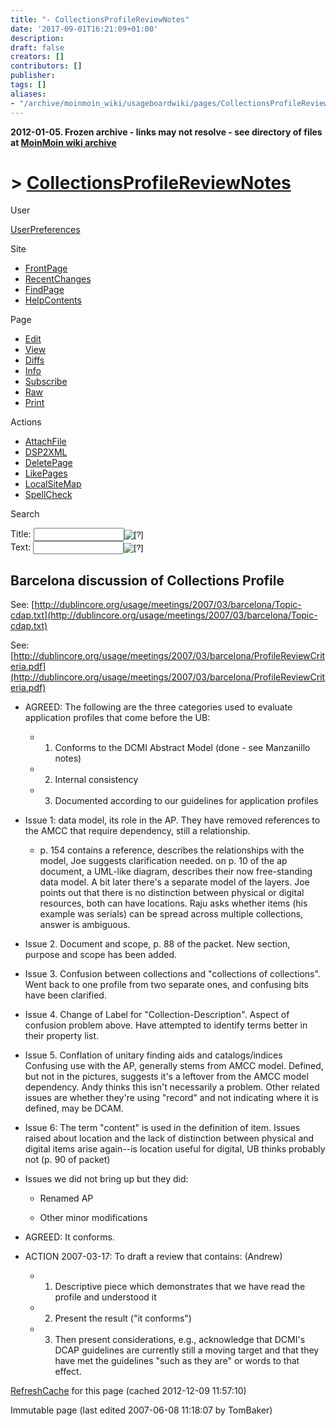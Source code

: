 ```yaml
---
title: "- CollectionsProfileReviewNotes"
date: '2017-09-01T16:21:09+01:00'
description: 
draft: false
creators: []
contributors: []
publisher: 
tags: []
aliases:
- "/archive/moinmoin_wiki/usageboardwiki/pages/CollectionsProfileReviewNotes.html"
---
```


**2012-01-05. Frozen archive - links may not resolve - see directory of files at [MoinMoin wiki archive](/moinmoin-wiki-archive/)**

# > [CollectionsProfileReviewNotes](http://dublincore.org/usageboardwiki/CollectionsProfileReviewNotes?action=fullsearch&value=CollectionsProfileReviewNotes&literal=1&case=1&context=40 "Click here to do a full-text search for this title")

User

 [UserPreferences](http://dublincore.org/usageboardwiki/UserPreferences)
  

Site

- [FrontPage](http://dublincore.org/usageboardwiki/FrontPage)
- [RecentChanges](http://dublincore.org/usageboardwiki/RecentChanges)
- [FindPage](http://dublincore.org/usageboardwiki/FindPage)
- [HelpContents](http://dublincore.org/usageboardwiki/HelpContents)

Page

- [Edit](http://dublincore.org/usageboardwiki/CollectionsProfileReviewNotes?action=edit "Edit")
- [View](http://dublincore.org/usageboardwiki/CollectionsProfileReviewNotes "View")
- [Diffs](http://dublincore.org/usageboardwiki/CollectionsProfileReviewNotes?action=diff "Diffs")
- [Info](http://dublincore.org/usageboardwiki/CollectionsProfileReviewNotes?action=info "Info")
- [Subscribe](http://dublincore.org/usageboardwiki/CollectionsProfileReviewNotes?action=subscribe "Subscribe")
- [Raw](http://dublincore.org/usageboardwiki/CollectionsProfileReviewNotes?action=raw "Raw")
- [Print](http://dublincore.org/usageboardwiki/CollectionsProfileReviewNotes?action=print "Print")

Actions

- [AttachFile](http://dublincore.org/usageboardwiki/CollectionsProfileReviewNotes?action=AttachFile)
- [DSP2XML](http://dublincore.org/usageboardwiki/CollectionsProfileReviewNotes?action=DSP2XML)
- [DeletePage](http://dublincore.org/usageboardwiki/CollectionsProfileReviewNotes?action=DeletePage)
- [LikePages](http://dublincore.org/usageboardwiki/CollectionsProfileReviewNotes?action=LikePages)
- [LocalSiteMap](http://dublincore.org/usageboardwiki/CollectionsProfileReviewNotes?action=LocalSiteMap)
- [SpellCheck](http://dublincore.org/usageboardwiki/CollectionsProfileReviewNotes?action=SpellCheck)

Search

<form method="POST" action="/usageboardwiki/CollectionsProfileReviewNotes">
<p>
<input name="action" value="inlinesearch" type="hidden">
<input name="context" value="40" type="hidden">
Title: <input name="text_title" size="15" maxlength="50" type="text"><input src="CollectionsProfileReviewNotes_files/moin-search.png" name="button_title" alt="[?]" type="image"><br>Text: <input name="text_full" size="15" maxlength="50" type="text"><input src="CollectionsProfileReviewNotes_files/moin-search.png" name="button_full" alt="[?]" type="image">
</p>
</form>

## Barcelona discussion of Collections Profile

See: [http://dublincore.org/usage/meetings/2007/03/barcelona/Topic-cdap.txt](http://dublincore.org/usage/meetings/2007/03/barcelona/Topic-cdap.txt)

See: [http://dublincore.org/usage/meetings/2007/03/barcelona/ProfileReviewCriteria.pdf](http://dublincore.org/usage/meetings/2007/03/barcelona/ProfileReviewCriteria.pdf)

- AGREED: The following are the three categories used to evaluate application profiles that come before the UB:

  - 1. Conforms to the DCMI Abstract Model (done - see Manzanillo notes)

  - 2. Internal consistency

  - 3. Documented according to our guidelines for application profiles

- Issue 1: data model, its role in the AP. They have removed references to the AMCC that require dependency, still a relationship.

  - p. 154 contains a reference, describes the relationships with the model, Joe suggests clarification needed. on p. 10 of the ap document, a UML-like diagram, describes their now free-standing data model. A bit later there's a separate model of the layers. Joe points out that there is no distinction between physical or digital resources, both can have locations. Raju asks whether items (his example was serials) can be spread across multiple collections, answer is ambiguous.

- Issue 2. Document and scope, p. 88 of the packet. New section, purpose and scope has been added.

- Issue 3. Confusion between collections and "collections of collections". Went back to one profile from two separate ones, and confusing bits have been clarified.

- Issue 4. Change of Label for "Collection-Description". Aspect of confusion problem above. Have attempted to identify terms better in their property list.

- Issue 5. Conflation of unitary finding aids and catalogs/indices Confusing use with the AP, generally stems from AMCC model. Defined, but not in the pictures, suggests it's a leftover from the AMCC model dependency. Andy thinks this isn't necessarily a problem. Other related issues are whether they're using "record" and not indicating where it is defined, may be DCAM.

- Issue 6: The term "content" is used in the definition of item. Issues raised about location and the lack of distinction between physical and digital items arise again--is location useful for digital, UB thinks probably not (p. 90 of packet)

- Issues we did not bring up but they did:

  - Renamed AP

  - Other minor modifications

- AGREED: It conforms.

- ACTION 2007-03-17: To draft a review that contains: (Andrew)

  - 1. Descriptive piece which demonstrates that we have read the profile and understood it

  - 2. Present the result ("it conforms")

  - 3. Then present considerations, e.g., acknowledge that DCMI's DCAP guidelines are currently still a moving target and that they have met the guidelines "such as they are" or words to that effect.

 [RefreshCache](http://dublincore.org/usageboardwiki/CollectionsProfileReviewNotes?action=refresh&arena=Page.py&key=CollectionsProfileReviewNotes.text_html) for this page (cached 2012-12-09 11:57:10)  

Immutable page (last edited 2007-06-08 11:18:07 by TomBaker)

